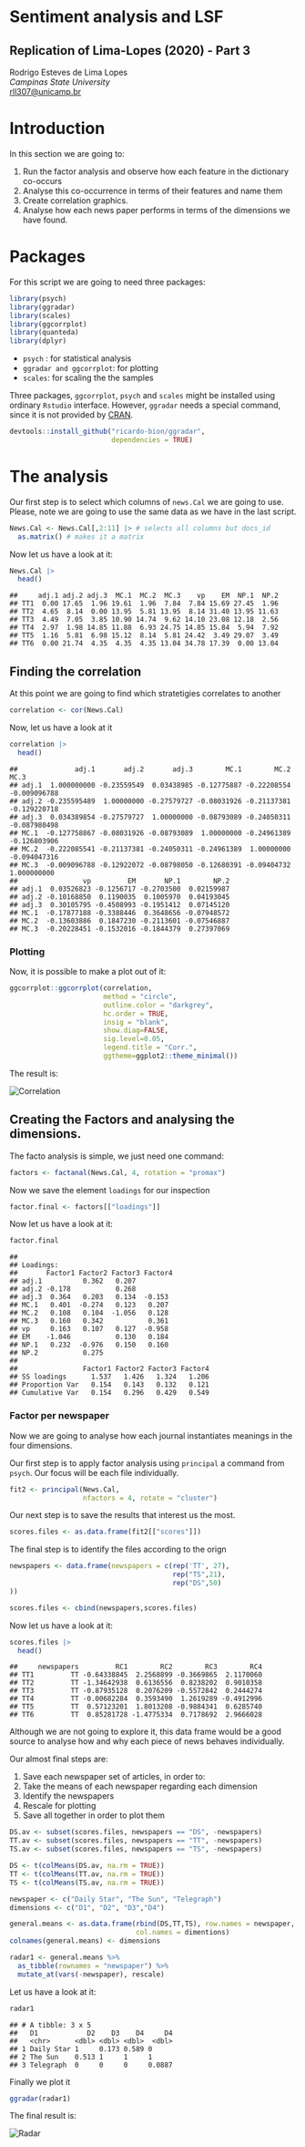 # Sentiment analysis and LSF
## Replication of Lima-Lopes (2020) - Part 3

Rodrigo Esteves de Lima Lopes\
*Campinas State University*\
[rll307@unicamp.br](mailto:rll307@unicamp.br)


# Introduction

In this section we are going to:

1.  Run the factor analysis and observe how each feature in the dictionary co-occurs
2.  Analyse this co-occurrence in terms of their features and name them
3.  Create correlation graphics.
4.  Analyse how each news paper performs in terms of the dimensions we have found.

# Packages

For this script we are going to need three packages:


```r
library(psych)
library(ggradar)
library(scales)
library(ggcorrplot)
library(quanteda)
library(dplyr)
```

-   `psych` : for statistical analysis
-   `ggradar and ggcorrplot`: for plotting
-   `scales`: for scaling the the samples

Three packages, `ggcorrplot`, `psych` and `scales` might be installed using ordinary `Rstudio` interface. However, `ggradar` needs a special command, since it is not provided by [CRAN](https://cran.r-project.org/).


```r
devtools::install_github("ricardo-bion/ggradar", 
                         dependencies = TRUE)
```

# The analysis

Our first step is to select which columns of `news.Cal` we are going to use. Please, note we are going to use the same data as we have in the last script.


```r
News.Cal <- News.Cal[,2:11] |> # selects all columns but docs_id
  as.matrix() # makes it a matrix
```

Now let us have a look at it:


```r
News.Cal |>
  head()
```

```
##     adj.1 adj.2 adj.3  MC.1  MC.2  MC.3    vp    EM  NP.1  NP.2
## TT1  0.00 17.65  1.96 19.61  1.96  7.84  7.84 15.69 27.45  1.96
## TT2  4.65  8.14  0.00 13.95  5.81 13.95  8.14 31.40 13.95 11.63
## TT3  4.49  7.05  3.85 10.90 14.74  9.62 14.10 23.08 12.18  2.56
## TT4  2.97  1.98 14.85 11.88  6.93 24.75 14.85 15.84  5.94  7.92
## TT5  1.16  5.81  6.98 15.12  8.14  5.81 24.42  3.49 29.07  3.49
## TT6  0.00 21.74  4.35  4.35  4.35 13.04 34.78 17.39  0.00 13.04
```

## Finding the correlation

At this point we are going to find which stratetigies correlates to another


```r
correlation <- cor(News.Cal)
```

Now, let us have a look at it


```r
correlation |>
  head()
```

```
##              adj.1       adj.2       adj.3        MC.1        MC.2         MC.3
## adj.1  1.000000000 -0.23559549  0.03438985 -0.12775887 -0.22208554 -0.009096788
## adj.2 -0.235595489  1.00000000 -0.27579727 -0.08031926 -0.21137381 -0.129220718
## adj.3  0.034389854 -0.27579727  1.00000000 -0.08793089 -0.24050311 -0.087980498
## MC.1  -0.127758867 -0.08031926 -0.08793089  1.00000000 -0.24961389 -0.126803906
## MC.2  -0.222085541 -0.21137381 -0.24050311 -0.24961389  1.00000000 -0.094047316
## MC.3  -0.009096788 -0.12922072 -0.08798050 -0.12680391 -0.09404732  1.000000000
##                vp         EM       NP.1        NP.2
## adj.1  0.03526823 -0.1256717 -0.2703500  0.02159987
## adj.2 -0.10168850  0.1190035  0.1005970  0.04193045
## adj.3  0.30105795 -0.4508993 -0.1951412  0.07145120
## MC.1  -0.17877188 -0.3388446  0.3648656 -0.07948572
## MC.2  -0.13603886  0.1847230 -0.2113601 -0.07546887
## MC.3  -0.20228451 -0.1532016 -0.1844379  0.27397069
```

### Plotting

Now, it is possible to make a plot out of it:


```r
ggcorrplot::ggcorrplot(correlation, 
                       method = "circle", 
                       outline.color = "darkgrey", 
                       hc.order = TRUE,
                       insig = "blank",
                       show.diag=FALSE, 
                       sig.level=0.05,
                       legend.title = "Corr.", 
                       ggtheme=ggplot2::theme_minimal())
```

The result is:

![Correlation](images/corr.png)

## Creating the Factors and analysing the dimensions.

The facto analysis is simple, we just need one command:


```r
factors <- factanal(News.Cal, 4, rotation = "promax")
```

Now we save the element `loadings` for our inspection


```r
factor.final <- factors[["loadings"]]
```

Now let us have a look at it:


```r
factor.final
```

```
## 
## Loadings:
##       Factor1 Factor2 Factor3 Factor4
## adj.1          0.362   0.207         
## adj.2 -0.178           0.268         
## adj.3  0.364   0.203   0.134  -0.153 
## MC.1   0.401  -0.274   0.123   0.207 
## MC.2   0.108   0.104  -1.056   0.128 
## MC.3   0.160   0.342           0.361 
## vp     0.163   0.107   0.127  -0.958 
## EM    -1.046           0.130   0.184 
## NP.1   0.232  -0.976   0.150   0.160 
## NP.2           0.275                 
## 
##                Factor1 Factor2 Factor3 Factor4
## SS loadings      1.537   1.426   1.324   1.206
## Proportion Var   0.154   0.143   0.132   0.121
## Cumulative Var   0.154   0.296   0.429   0.549
```

### Factor per newspaper

Now we are going to analyse how each journal instantiates meanings in the four dimensions.

Our first step is to apply factor analysis using `principal` a command from `psych`. Our focus will be each file individually.


```r
fit2 <- principal(News.Cal, 
                  nfactors = 4, rotate = "cluster")
```

Our next step is to save the results that interest us the most.


```r
scores.files <- as.data.frame(fit2[["scores"]])
```

The final step is to identify the files according to the orign


```r
newspapers <- data.frame(newspapers = c(rep('TT', 27),
                                        rep("TS",21),
                                        rep("DS",50)
))

scores.files <- cbind(newspapers,scores.files)
```

Now let us have a look at it:


```r
scores.files |>
  head()
```

```
##     newspapers         RC1        RC2        RC3        RC4
## TT1         TT -0.64338845  2.2568899 -0.3669865  2.1170060
## TT2         TT -1.34642938  0.6136556  0.8238202  0.9010358
## TT3         TT -0.87935128  0.2076209 -0.5572842  0.2444274
## TT4         TT -0.00682284  0.3593490  1.2619289 -0.4912996
## TT5         TT  0.57123201  1.8013208 -0.9884341  0.6285740
## TT6         TT  0.85281728 -1.4775334  0.7178692  2.9666028
```

Although we are not going to explore it, this data frame would be a good source to analyse how and why each piece of news behaves individually.

Our almost final steps are:

1.  Save each newspaper set of articles, in order to:
2.  Take the means of each newspaper regarding each dimension
3.  Identify the newspapers
4.  Rescale for plotting
5.  Save all together in order to plot them


```r
DS.av <- subset(scores.files, newspapers == "DS", -newspapers)
TT.av <- subset(scores.files, newspapers == "TT", -newspapers)
TS.av <- subset(scores.files, newspapers == "TS", -newspapers)

DS <- t(colMeans(DS.av, na.rm = TRUE))
TT <- t(colMeans(TT.av, na.rm = TRUE))
TS <- t(colMeans(TS.av, na.rm = TRUE))

newspaper <- c("Daily Star", "The Sun", "Telegraph")
dimensions <- c("D1", "D2", "D3","D4")

general.means <- as.data.frame(rbind(DS,TT,TS), row.names = newspaper,
                               col.names = dimentions)
colnames(general.means) <- dimensions

radar1 <- general.means %>% 
  as_tibble(rownames = "newspaper") %>% 
  mutate_at(vars(-newspaper), rescale)
```

Let us have a look at it:


```r
radar1
```

```
## # A tibble: 3 x 5
##   D1            D2    D3    D4     D4
##   <chr>      <dbl> <dbl> <dbl>  <dbl>
## 1 Daily Star 1     0.173 0.589 0     
## 2 The Sun    0.513 1     1     1     
## 3 Telegraph  0     0     0     0.0887
```

Finally we plot it


```r
ggradar(radar1)
```

The final result is:

![](images/radar.png "Radar")

